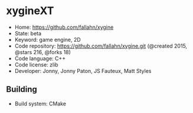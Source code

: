# xygineXT

- Home: https://github.com/fallahn/xygine
- State: beta
- Keyword: game engine, 2D
- Code repository: https://github.com/fallahn/xygine.git (@created 2015, @stars 216, @forks 18)
- Code language: C++
- Code license: zlib
- Developer: Jonny, Jonny Paton, JS Fauteux, Matt Styles

## Building

- Build system: CMake
